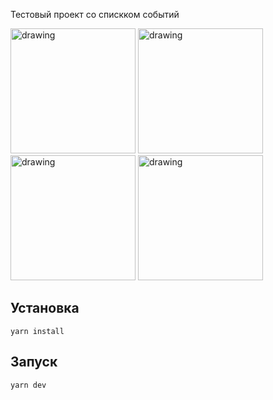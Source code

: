 Тестовый проект со спискком событий

<span>
<img src="https://6dbilwae7c.ufs.sh/f/jIOUQZ9xaWvqFoz5AReKbCITwlcG3gzi0hWxy7kvMNXa4YsO" alt="drawing" width="200"/>
</span>
<span>
<img src="https://6dbilwae7c.ufs.sh/f/jIOUQZ9xaWvqw4xbVFjdc2P7LrYX6ZUiTph0oJWB5Cgl9NuA" alt="drawing" width="200"/>
</span>
<span>
<img src="https://6dbilwae7c.ufs.sh/f/jIOUQZ9xaWvqPkQsfFzHcx09GeJ4bn1yWtQS6ZOY8DXBmURh" alt="drawing" width="200"/>
</span>
<span>
<img src="https://6dbilwae7c.ufs.sh/f/jIOUQZ9xaWvqMeBIVLAn4frOCIavbgLF7d0UMRTu2QB8zPmD" alt="drawing" width="200"/>
</span>

## Установка

```yarn install```

## Запуск

```yarn dev```
